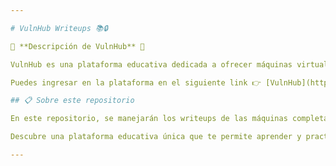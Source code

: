 ```yaml
---

# VulnHub Writeups 📚🔒

🌟 **Descripción de VulnHub** 🌟

VulnHub es una plataforma educativa dedicada a ofrecer máquinas virtuales vulnerables para la práctica de hacking ético y ciberseguridad. Con un enfoque en el aprendizaje a través de la práctica, VulnHub proporciona un entorno seguro donde los usuarios pueden mejorar sus habilidades y conocimientos en áreas críticas de la ciberseguridad. 🚀 ¡Bienvenidos a VulnHub! 🚀

Puedes ingresar en la plataforma en el siguiente link 👉 [VulnHub](https://www.vulnhub.com/)

## 📋 Sobre este repositorio

En este repositorio, se manejarán los writeups de las máquinas completadas en VulnHub. Aquí encontrarás detalladas explicaciones sobre los desafíos abordados, las soluciones implementadas y los conocimientos adquiridos en cada máquina. 📚💻

Descubre una plataforma educativa única que te permite aprender y practicar hacking ético y ciberseguridad en un entorno seguro. Con VulnHub, puedes perfeccionar tus habilidades y estar un paso adelante en el mundo de la seguridad informática. Únete a nosotros y transforma tu conocimiento en experiencia práctica. 🔒🔧

---
```

